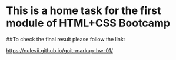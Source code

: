 # This is a home task for the first module of HTML+CSS Bootcamp

##To check the final result please follow the link:

https://nulevii.github.io/goit-markup-hw-01/
